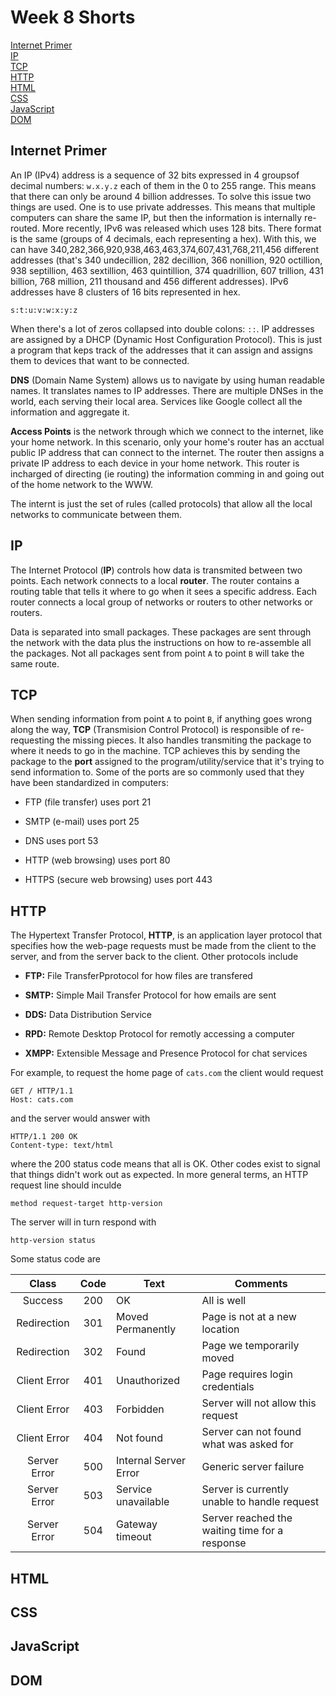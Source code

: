 # Week 8 Shorts

[Internet Primer](#internet-primer)  
[IP](#ip)  
[TCP](#tcp)  
[HTTP](#http)  
[HTML](#html)  
[CSS](#css)  
[JavaScript](#javascript)  
[DOM](#dom)  

## Internet Primer

An IP (IPv4) address is a sequence of 32 bits expressed in 4 groupsof decimal numbers: `w.x.y.z` each of them in the 0 to 255 range. This means that there can only be around 4 billion addresses. To solve this issue two things are used. One is to use private addresses. This means that multiple computers can share the same IP, but then the information is internally re-routed. More recently, IPv6 was released which uses 128 bits. There format is the same (groups of 4 decimals, each representing a hex). With this, we can have 340,282,366,920,938,463,463,374,607,431,768,211,456 different addresses (that's 340 undecillion, 282 decillion, 366 nonillion, 920 octillion, 938 septillion, 463 sextillion, 463 quintillion, 374 quadrillion, 607 trillion, 431 billion, 768 million, 211 thousand and 456 different addresses). IPv6 addresses have 8 clusters of 16 bits represented in hex.

`s:t:u:v:w:x:y:z`

When there's a lot of zeros collapsed into double colons: `::`. IP addresses are assigned by a DHCP (Dynamic Host Configuration Protocol). This is just a program that keps track of the addresses that it can assign and assigns them to devices that want to be connected.

**DNS** (Domain Name System) allows us to navigate by using human readable names. It translates names to IP addresses. There are multiple DNSes in the world, each serving their local area. Services like Google collect all the information and aggregate it.

**Access Points** is the network through which we connect to the internet, like your home network. In this scenario, only your home's router has an acctual public IP address that can connect to the internet. The router then assigns a private IP address to each device in your home network. This router is incharged of directing (ie routing) the information comming in and going out of the home network to the WWW.

The internt is just the set of rules (called protocols) that allow all the local networks to communicate between them.

## IP

The Internet Protocol (**IP**) controls how data is transmited between two points. Each network connects to a local **router**. The router contains a routing table that tells it where to go when it sees a specific address. Each router connects a local group of networks or routers to other networks or routers.

Data is separated into small packages. These packages are sent through the network with the data plus the instructions on how to re-assemble all the packages. Not all packages sent from point `A` to point `B` will take the same route.

## TCP

When sending information from point `A` to point `B`, if anything goes wrong along the way, **TCP** (Transmision Control Protocol) is responsible of re-requesting the missing pieces. It also handles transmiting the package to where it needs to go in the machine. TCP achieves this by sending the package to the **port** assigned to the program/utility/service that it's trying to send information to. Some of the ports are so commonly used that they have been standardized in computers:

- FTP (file transfer) uses port 21

- SMTP (e-mail) uses port 25

- DNS uses port 53

- HTTP (web browsing) uses port 80

- HTTPS (secure web browsing) uses port 443

## HTTP

The Hypertext Transfer Protocol, **HTTP**, is an application layer protocol that specifies how the web-page requests must be made from the client to the server, and from the server back to the client. Other protocols include

- **FTP:** File TransferPprotocol for how files are transfered

- **SMTP:** Simple Mail Transfer Protocol for how emails are sent

- **DDS:** Data Distribution Service

- **RPD:** Remote Desktop Protocol for remotly accessing a computer

- **XMPP:** Extensible Message and Presence Protocol for chat services

For example, to request the home page of `cats.com` the client would request

```
GET / HTTP/1.1
Host: cats.com
```

and the server would answer with

```
HTTP/1.1 200 OK
Content-type: text/html
```

where the 200 status code means that all is OK. Other codes exist to signal that things didn't work out as expected. In more general terms, an HTTP request line should inculde

```
method request-target http-version
```

The server will in turn respond with 

```
http-version status
```

Some status code are

| Class        | Code | Text                  | Comments                                       |
|:------------:|:----:|-----------------------|------------------------------------------------|
| Success      | 200  | OK                    | All is well                                    |
| Redirection  | 301  | Moved Permanently     | Page is not at a new location                  |
| Redirection  | 302  | Found                 | Page we temporarily moved                      |
| Client Error | 401  | Unauthorized          | Page requires login credentials                |
| Client Error | 403  | Forbidden             | Server will not allow this request             |
| Client Error | 404  | Not found             | Server can not found what was asked for        |
| Server Error | 500  | Internal Server Error | Generic server failure                         |
| Server Error | 503  | Service unavailable   | Server is currently unable to handle request   |
| Server Error | 504  | Gateway timeout       | Server reached the waiting time for a response |
 
## HTML


## CSS



## JavaScript


## DOM

